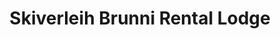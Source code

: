 ---
title: "Skiverleih Brunni Rental Lodge"
url: /alpthal/skiverleih-brunni-rental-lodge/
shop: Supermarkt
---